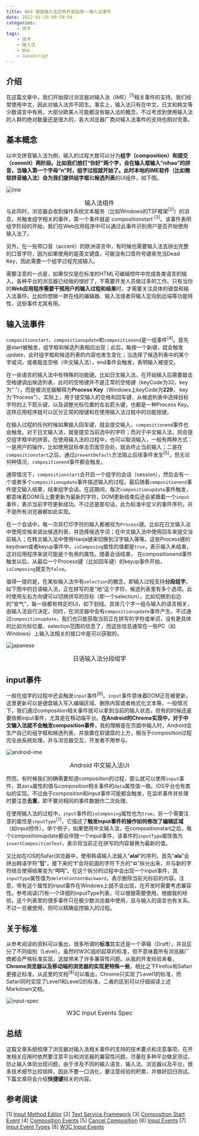 ```yaml
---
title: Web 键盘输入法应用开发指南——输入法事件
date: 2022-01-29 09:59:54
categories:
    - 技术
tags: 
    - 技术
    - 输入法
    - Web
    - JavaScript
---
```

## 介绍
在这篇文章中，我们开始探讨浏览器对输入法（IME）<sup>[1]</sup>相关事件的支持。我们经常使用中文，因此对输入法并不陌生。事实上，输入法只有在中文、日文和韩文等少数语言中有用，大部分欧美人可能都没有输入法的概念。不过考虑到使用输入法的人群的绝对数量还是很大的，各大浏览器厂商对输入法事件的支持也相对完善。

## 基本概念
以中文拼音输入法为例，输入的过程大致可以分为**组字（composition）**和**提交（commit）**两阶段。比如我们想打“你好”两个字，会在输入框输入“nihao”的拼音，当输入第一个字母“n”时，组字过程就开始了。此时本地的IME软件（比如微软拼音输入法）会为我们提供**组字框**和**候选列表**的UI组件，如下图。

![ime](ime.png)
<center><div style="font-size:16px;">输入法组件</div></center>
<!--more-->
与此同时，浏览器会收到操作系统文本服务（比如Windows的TSF框架<sup>[2]</sup>）的消息，并触发组字相关的事件，第一个事件就是`compositionstart`<sup>[3]</sup>。该事件表明组字阶段的开始，我们在Web应用程序中可以通过此事件识别用户是否开始使用输入法了。

另外，在一些带口音（accent）的欧洲语言中，有时候也需要输入法去拼出完整的口音字符，因为如果使用的是英文键盘，可能没有口音符号键来充当Dead Key，因此需要一个组字过程完成输入。

需要注意的一点是，如果仅仅是在标准的HTML可编辑控件中完成各类语言的输入，各种平台的浏览器已经做的很好了，不需要开发人员做过多的工作。只有当你的**Web应用程序需要干预用户的输入过程和结果**时，才需要关注具体的键盘和输入法事件。比如你想做一款在线的编辑器、输入法或者将输入定向到远端等功能特性，这些事件尤其有用。

## 输入法事件
`compositionstart`、`compositionupdate`和`compositionend`是一组事件<sup>[4]</sup>。首先是start被触发，组字框和候选列表相应出现；此后，每按一个新键，就会触发update，此时组字框和候选列表的内容也发生变化；当选择了候选列表中的某个字或词，或者敲击空格（中文输入法），end事件会触发，表明输入被提交。

在一些语言的输入法中有特殊的功能键。比如日文输入法，在开始输入后需要敲击空格键调出候选列表，此时的空格键并不是正常的空格键（keyCode为32，key为“ ”），而是被浏览器解释为**Process Key**（Windows上keyCode为**229**， key为“Process”）。实际上，用于提交输入的空格和回车键、从候选列表中选择目标字符的上下箭头键，以及调整光标位置的左右箭头键，也都是一种Process Key。这样应用程序就可以区分正常的按键和在使用输入法过程中的功能按键。

在输入过程的任何时候如果输入回车键，就会提交输入，`compositionend`事件也会触发。对于日文输入法，就是提交当前选中的字符；而对于中文输入法，则会提交组字框中的拼音。在使用输入法的过程中，也可以取消输入，一般有两种方式：一是用户的操作，比如使用鼠标单击页面空白处，就会终止当前输入；二是在`compositionstart`之后，通过`preventDefault`方法阻止后续事件发生<sup>[5]</sup>。但无论何种情况，`compositionend`事件都会触发。

通常情况下，`compositionstart`会开启一个组字的会话（session），然后会有一个或者多个`compositionupdate`事件描述输入的过程，最后随着`compositionend`事件提交输入结果，结束组字会话。在这期间，每次`compositionupdate`事件触发，都意味着DOM马上要更新为最新的字符，DOM更新结束后还会紧跟着一个`input`事件，表示当前字符更新成功。不过还是那句话，此为标准中定义的事件序列，并不是所有浏览器都如此实现。

在一个会话中，每一次非打印字符的输入都被视为`Process`键。比如在日文输入法中使用空格来调出候选列表，并选择候选字词；在中文输入法中使用回车来提交当前输入；在韩文输入法中使用Hanja键来切换到汉字输入等等。这些Process键的keydown或者keyup事件中，`isComposing`属性的值都是`true`，表示输入未结束，这对应用程序来说可能是个有用的属性。随着会话结束， 在compositionend事件触发以后，从最后一个Process键（比如回车键）的keyup事件开始，`isComposing`就变为`false`。

值得一提的是，在某些输入法中有`selection`的概念，即输入过程支持**分段组字**。如下图中的日语输入法，正在拼写的是“地”这个字符，候选列表里有多个选项。此时使用左右方向键可以切换拼写的目标（即一个selection），比如切换到右边的“安气”，每一段都有特定的UI，如下划线。具体几个字一组与输入的语言相关，由输入法自行决定。同时，在浏览器中会有`compositionupdate`事件产生。不过通过`compositionupdate`，我们也只能获取当前正在拼写的字符或单词，没有更具体的比如光标位置、selection范围的信息了，而这些信息通常在一些PC（如Windows）上输入法相关的接口中是可以获取的。

![japanese](ja.png)
<center><div style="font-size:16px;">日语输入法分段组字</div></center>

## input事件
一般在组字的过程中还会触发`input`事件<sup>[6]</sup>。`input`事件意味着DOM正在被更新，这里更新可以是键盘输入写入编辑区域、删除内容或者格式化文本等。一般情况下，我们通过composition相关事件就可以拿到当前的输入状态，但有的时候还是要依赖input事件，尤其是在移动端平台。**在Android的Chrome实现中，对于中文输入法就不会触发composition事件**，我的理解是在页面中输入时，Android会生产自己的组字框和候选列表，并放置在软键盘的上方，相当于composition过程完全由系统处理，并与浏览器交互，开发者不用参与。

![android-ime](android-ime.jpg)
<center><div style="font-size:16px;">Android 中文输入法UI</div></center>

然而，有时候我们的确需要知道composition的过程，那么就可以使用`input`事件，其`data`属性的值与composition相关事件的`data`属性值一致。iOS平台也有类似的实现。不过由于composition和input事件可能都会触发，在监听事件并处理时要注意**去重**，即不要对相同的事件数据作二次处理。

在使用输入法的过程中，`input`事件的`isComposing`属性也为`true`。另一个需要注意的属性是`inputType`<sup>[7]</sup>，它描述了**触发input事件的操作如何修改了编辑区域**（如input控件）。举个例子，如果使用中文输入法，在compositionstart之后，每个compositionupdate都会伴随一个input事件，该事件的`inputType`属性值为`insertCompositionText`，表示将当前正在拼写的内容替换为最新的值。

又比如在iOS的Safari浏览器中，使用韩语输入法输入“**alal**”的序列，首先“**ala**”会拼出韩语字符“**밈**”，接下来的“**l**”会将前面的字符下方的“**ㅁ**”拆分出来，并与新的字符结合使得结果变为“**미미**”。在这个拆分的过程中会出现一个input事件，其`inputType`属性值为`deleteContentBackward`，表示删除当前光标前的内容。注意，带有这个属性的input事件在Windows上就不会出现，在开发时需要考虑兼容性。参考阅读[7]有一个详细的inputType列表，可以根据需要使用。根据我的经验，这个列表里的很多事件只在极少数浏览器中使用，且与输入的语言也有关系。不过一旦被使用，则可以精确监控输入的过程。

## 关于标准
从参考阅读的资料可以看出，很多所谓的**标准**其实还是一个草稿（Draft），并且区分了不同级别（Level）。虽然时W3C组织起草的标准，但不意味着所有浏览器厂商都会严格标准实现，这就带来了许多兼容性问题。从我的开发经验来看，**Chrome浏览器以及移动端的浏览器的实现更特殊一些**，相比之下Firefox和Safari更接近标准。从这里的文档<sup>[8]</sup>可以看出，Chrome只实现了Level1的标准，而Safari同时实现了Level1和Level2的标准，二者的区别可以仔细阅读上述Markdown文档。

![input-spec](input-spec.png)
<center><div style="font-size:16px;">W3C Input Events Spec</div></center>

## 总结
这篇文章系统梳理了浏览器对输入法相关事件的支持的技术要点和注意事项，在开发相关应用时依然要注意平台和浏览器的兼容性问题，尽量在多种平台做足测试，防止输入体验出现问题。由于涉及不同的输入语言、输入法、浏览器以及平台，很多技术细节比较琐碎，因此不要一口消化，要注意经验的积累，并做好回归测试。下篇文章将会介绍**快捷键**相关的内容。

## 参考阅读
[1] [Input Method Editor](https://en.wikipedia.org/wiki/Input_method)
[2] [Text Service Framework](https://docs.microsoft.com/en-us/windows/win32/tsf/text-services-framework)
[3] [Composition Start Event](https://developer.mozilla.org/en-US/docs/Web/API/Element/compositionstart_event)
[4] [Composition Events](https://w3c.github.io/uievents/#events-compositionevents)
[5] [Cancel Composition](https://w3c.github.io/uievents/#events-composition-canceling)
[6] [Input Events](https://w3c.github.io/uievents/#events-inputevents)
[7] [Input Event Types](https://w3c.github.io/input-events/#events-inputevents)
[8] [W3C Input Events](https://github.com/w3c/input-events)